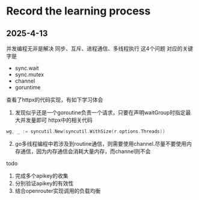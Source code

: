 # Record the learning process

## 2025-4-13
并发编程无非是解决 同步、互斥、进程通信、多线程执行 这4个问题
对应的关键字是
* sync.wait
* sync.mutex
* channel
* goruntime

查看了httpx的代码实现，有如下学习体会
1. 发现似乎还是一个goroutine负责一个请求，只要在声明waitGroup时指定最大并发量即可
httpx中的相关代码
```go
wg, _ := syncutil.New(syncutil.WithSize(r.options.Threads))
```
2. go多线程编程中若涉及到routine通信，则需要使用channel.尽量不要使用内存通信，因为内存通信会消耗大量内存，而channel则不会


todo
1. 完成多个apikey的收集
2. 分别验证apikey的有效性
3. 结合openrouter实现调用的负载均衡